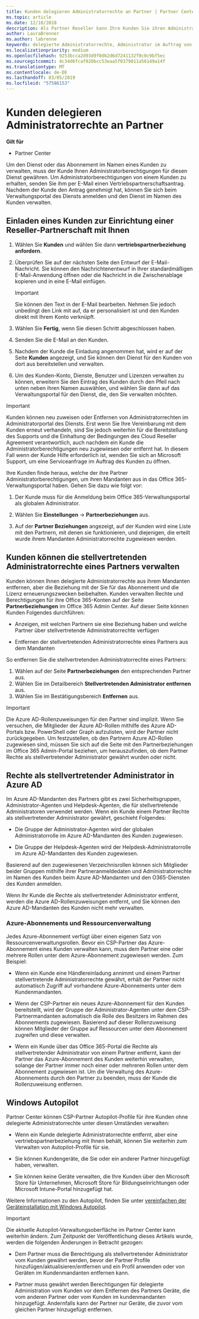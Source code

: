 ```yaml
---
title: Kunden delegieren Administratorrechte an Partner | Partner Center
ms.topic: article
ms.date: 12/18/2018
description: Als Partner Reseller kann Ihre Kunden Sie ihren Administrator delegieren Sie können auch Berechtigungen entfernen.
author: LauraBrenner
ms.author: labrenne
keywords: delegierte Administratorrechte, Administrator im Auftrag von, entfernen Sie Berechtigungen, DAP AOBO
ms.localizationpriority: medium
ms.openlocfilehash: 9253bcca2d93d9f0d62d6d7241132f0c0c9bf5ec
ms.sourcegitcommit: 4c34d6fcaf020bcc53eaa5f0379011a56149a14f
ms.translationtype: MT
ms.contentlocale: de-DE
ms.lasthandoff: 03/05/2019
ms.locfileid: "57586153"
---
```

# <a name="customers-delegate-administration-privileges-to-partners"></a>Kunden delegieren Administratorrechte an Partner

**Gilt für**

-  Partner Center

Um den Dienst oder das Abonnement im Namen eines Kunden zu verwalten, muss der Kunde Ihnen Administratorberechtigungen für diesen Dienst gewähren. Um Administratorberechtigungen von einem Kunden zu erhalten, senden Sie ihm per E-Mail einen Vertriebspartnerschaftsantrag. Nachdem der Kunde den Antrag genehmigt hat, können Sie sich beim Verwaltungsportal des Diensts anmelden und den Dienst im Namen des Kunden verwalten. 

## <a name="invite-a-customer-to-establish-a-reseller-relationship-with-you"></a>Einladen eines Kunden zur Einrichtung einer Reseller-Partnerschaft mit Ihnen

1.  Wählen Sie **Kunden** und wählen Sie dann **vertriebspartnerbeziehung anfordern**.

2.  Überprüfen Sie auf der nächsten Seite den Entwurf der E-Mail-Nachricht. Sie können den Nachrichtenentwurf in Ihrer standardmäßigen E-Mail-Anwendung öffnen oder die Nachricht in die Zwischenablage kopieren und in eine E-Mail einfügen. 

    >[!IMPORTANT]
    >Sie können den Text in der E-Mail bearbeiten. Nehmen Sie jedoch unbedingt den Link mit auf, da er personalisiert ist und den Kunden direkt mit Ihrem Konto verknüpft. 
    
3.  Wählen Sie **Fertig**, wenn Sie diesen Schritt abgeschlossen haben.

4.  Senden Sie die E-Mail an den Kunden.

5.  Nachdem der Kunde die Einladung angenommen hat, wird er auf der Seite **Kunden** angezeigt, und Sie können den Dienst für den Kunden von dort aus bereitstellen und verwalten.

6.  Um des Kunden-Konto, Dienste, Benutzer und Lizenzen verwalten zu können, erweitern Sie den Eintrag des Kunden durch den Pfeil nach unten neben ihren Namen auswählen, und wählen Sie dann auf das Verwaltungsportal für den Dienst, die, den Sie verwalten möchten.

>[!IMPORTANT]  
>Kunden können neu zuweisen oder Entfernen von Administratorrechten im Administratorportal des Diensts. Erst wenn Sie Ihre Vereinbarung mit dem Kunden erneut verhandeln, sind Sie jedoch weiterhin für die Bereitstellung des Supports und die Einhaltung der Bedingungen des Cloud Reseller Agreement verantwortlich, auch nachdem ein Kunde die Administratorberechtigungen neu zugewiesen oder entfernt hat. In diesem Fall wenn der Kunde Hilfe erforderlich ist, wenden Sie sich an Microsoft Support, um eine Serviceanfrage im Auftrag des Kunden zu öffnen.

Ihre Kunden finde heraus, welche der ihre Partner Administratorberechtigungen, um ihren Mandanten aus in das Office 365-Verwaltungsportal haben. Gehen Sie dazu wie folgt vor:

1. Der Kunde muss für die Anmeldung beim Office 365-Verwaltungsportal als globalen Administrator.

2. Wählen Sie **Einstellungen** → **Partnerbeziehungen** aus.

3. Auf der **Partner Beziehungen** angezeigt, auf der Kunden wird eine Liste mit den Partnern, mit denen sie funktionieren, und diejenigen, die erteilt wurde ihrem Mandanten Administratorrechte zugewiesen werden.

## <a name="customers-can-manage-a-partners-delegated-admin-privileges"></a>Kunden können die stellvertretenden Administratorrechte eines Partners verwalten 

Kunden können Ihnen delegierte Administratorrechte aus ihrem Mandanten entfernen, aber die Beziehung mit der Sie für das Abonnement und die Lizenz erneuerungszwecken beibehalten. Kunden verwalten Rechte und Berechtigungen für ihre Office 365-Konten auf der Seite **Partnerbeziehungen** im Office 365 Admin Center. Auf dieser Seite können Kunden Folgendes durchführen:

- Anzeigen, mit welchen Partnern sie eine Beziehung haben und welche Partner über stellvertretende Administratorrechte verfügen

- Entfernen der stellvertretenden Administratorrechte eines Partners aus dem Mandanten

So entfernen Sie die stellvertretenden Administratorrechte eines Partners:

1. Wählen auf der Seite **Partnerbeziehungen** den entsprechenden Partner aus.
2. Wählen Sie im Detailbereich **Stellvertretenden Administrator entfernen** aus.
3. Wählen Sie im Bestätigungsbereich **Entfernen** aus.

>[!IMPORTANT]  
>Die Azure AD-Rollenzuweisungen für den Partner sind implizit. Wenn Sie versuchen, die Mitglieder der Azure AD-Rollen mithilfe des Azure AD-Portals bzw. PowerShell oder Graph aufzulisten, wird der Partner nicht zurückgegeben. Um festzustellen, ob den Partnern Azure AD-Rollen zugewiesen sind, müssen Sie sich auf die Seite mit den Partnerbeziehungen im Office 365 Admin-Portal beziehen, um herauszufinden, ob dem Partner Rechte als stellvertretender Administrator gewährt wurden oder nicht.

## <a name="delegated-admin-privileges-in-azure-ad"></a>Rechte als stellvertretender Administrator in Azure AD 

Im Azure AD-Mandanten des Partners gibt es zwei Sicherheitsgruppen, Administrator-Agenten und Helpdesk-Agenten, die für stellvertretende Administratoren verwendet werden. Wenn ein Kunde einem Partner Rechte als stellvertretender Administrator gewährt, geschieht Folgendes:

- Die Gruppe der Administrator-Agenten wird der globalen Administratorrolle im Azure AD-Mandanten des Kunden zugewiesen.

- Die Gruppe der Helpdesk-Agenten wird der Helpdesk-Administratorrolle im Azure AD-Mandanten des Kunden zugewiesen.

Basierend auf den zugewiesenen Verzeichnisrollen können sich Mitglieder beider Gruppen mithilfe ihrer Partneranmeldedaten und Administratorrechte im Namen des Kunden beim Azure AD-Mandanten und den O365-Diensten des Kunden anmelden.

Wenn Ihr Kunde die Rechte als stellvertretender Administrator entfernt, werden die Azure AD-Rollenzuweisungen entfernt, und Sie können den Azure AD-Mandanten des Kunden nicht mehr verwalten.

### <a name="azure-subscriptions-and-resource-management"></a>Azure-Abonnements und Ressourcenverwaltung

Jedes Azure-Abonnement verfügt über einen eigenen Satz von Ressourcenverwaltungsrollen. Bevor ein CSP-Partner das Azure-Abonnement eines Kunden verwalten kann, muss dem Partner eine oder mehrere Rollen unter dem Azure-Abonnement zugewiesen werden. Zum Beispiel:

- Wenn ein Kunde eine Händlereinladung annimmt und einem Partner stellvertretende Administratorrechte gewährt, erhält der Partner nicht automatisch Zugriff auf vorhandene Azure-Abonnements unter dem Kundenmandanten.

- Wenn der CSP-Partner ein neues Azure-Abonnement für den Kunden bereitstellt, wird der Gruppe der Administrator-Agenten unter dem CSP-Partnermandanten automatisch die Rolle des Besitzers im Rahmen des Abonnements zugewiesen. Basierend auf dieser Rollenzuweisung können Mitglieder der Gruppe auf Ressourcen unter dem Abonnement zugreifen und diese verwalten.

- Wenn ein Kunde über das Office 365-Portal die Rechte als stellvertretender Administrator von einem Partner entfernt, kann der Partner das Azure-Abonnement des Kunden weiterhin verwalten, solange der Partner immer noch einer oder mehreren Rollen unter dem Abonnement zugewiesen ist. Um die Verwaltung des Azure-Abonnements durch den Partner zu beenden, muss der Kunde die Rollenzuweisung entfernen.

## <a name="windows-autopilot"></a>Windows Autopilot

<!--Maggie, 12/5/18 - Removed table showing what different CSP partner types can and can't do because all partner types are now in parity. As per Bhavya Chopra in bug 19841770.-->

Partner Center können CSP-Partner Autopilot-Profile für ihre Kunden ohne delegierte Administratorrechte unter diesen Umständen verwalten: 

- Wenn ein Kunde delegierte Administratorrechte entfernt, aber eine vertriebspartnerbeziehung mit Ihnen behält, können Sie weiterhin zum Verwalten von Autopilot-Profile für sie.

- Sie können Kundengeräte, die Sie oder ein anderer Partner hinzugefügt haben, verwalten. 

- Sie können keine Geräte verwalten, die Ihre Kunden über den Microsoft Store für Unternehmen, Microsoft Store für Bildungseinrichtungen oder Microsoft Intune-Portal hinzugefügt hat.

Weitere Informationen zu den Autopilot, finden Sie unter [vereinfachen der Geräteinstallation mit Windows Autopilot](https://docs.microsoft.com/partner-center/autopilot).

>[!IMPORTANT]  
>Die aktuelle Autopilot-Verwaltungsoberfläche im Partner Center kann weiterhin ändern. Zum Zeitpunkt der Veröffentlichung dieses Artikels wurde, werden die folgenden Änderungen in Betracht gezogen:

- Dem Partner muss die Berechtigung als stellvertretender Administrator vom Kunden gewährt werden, bevor der Partner Profile hinzufügen/aktualisieren/entfernen und ein Profil anwenden oder von Geräten im Kundenmandanten entfernen kann.

- Partner muss gewährt werden Berechtigungen für delegierte Administration vom Kunden vor dem Entfernen des Partners Geräte, die vom anderen Partner oder vom Kunden im kundenmandanten hinzugefügt. Andernfalls kann der Partner nur Geräte, die zuvor vom gleichen Partner hinzugefügt entfernen.
